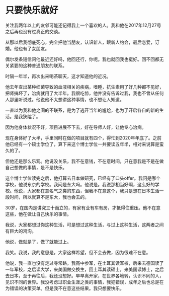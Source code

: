 # 只要快乐就好


关注我两年以上的友邻可能还记得我上一个喜欢的人。我和他在2017年12月27号之后再也没有过真正的交谈。

从那以后我彻底死心，完全把他当朋友，认识新人，跟新人约会，最后恋爱，订婚。他也有了女朋友。

偶尔发条短信问他最近还好吗，他回还行，你呢。我也就回我也挺好。回不回都无关紧要的这种普通朋友的联系。

时隔一年半，再次出来喝茶聊天，这才知道他的近况。

他去年查出某种细菌导致的血液相关的疾病，嗜睡，抗生素用了好几种都不见好，把肾搞坏了，治病就用了大半年。我很吃惊，他并没有告诉过我，我也不曾从任何人那里听说过。他说他不太想讲这种事情，也不想让人知道。

一直以为我和他之间的不联系，是为了逃开当年的尴尬，也为了开启各自的新的生活。是我狭隘了。

因为他身体状况不好，项目进展不下去，好在导师人好，让他专心治病。

现在身体好了大半，手里同时在做的项目就有四个，得忙到2020年年底了。之前他已经有一个硕士学位了，算下来这个博士学位一共要读五年半，相对来说算是蛮久的了。

但他还是那么乐观。他说没关系，我不在意钱，不在意时间，只在意我是不是在做自己想做的事情，是不是快乐。

这个博士学位读完之后，他打算去日本做研究，已经有了口头offer。我问是哪个学校，他说东京的学校。我问是东大吗。他说是。我说那相当好啊，这么好的学校。他说，大家都在意名气之类的东西，但我不在意这个，我只是想在日本生活一段时间，所以就算不是东大，我也会去的。

30岁，在国内是讲究三十而立的，有家有业有车有房，才抵得住重压。他不在意这些，他在做让自己快乐的事情。

我说，大家都想过你这种生活，可是想过这种生活，与过上这种生活，这两者之间有巨大的鸿沟。

他说，做就是了，做了就能过上。

我笑。我说，我的意思是，大家这样希望，但不会去做，因为很难不在意。

他说，我一直也没有走过寻常路。我高中参军，在土耳其读军校，后来去德国读了一年军校，之后读大学，来美国做交换生，回土耳其读硕士，来美国读博士，之后去日本，至于再往后，我还没想好。早早离开家，在世界各地转，认识不同的人，见识不同的世界。我没考虑过职业生涯之类的事情，我犯错误，成年之后也总是在为错误的决策买单。但是我不在意这些结果。我只想要快乐。


